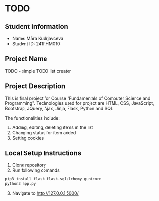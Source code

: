  # TODO

## Student Information
- Name: Māra Kudrjavceva
- Student ID: 241RHM010

## Project Name
TODO - simple TODO list creator

## Project Description
This is final project for Course "Fundamentals of Computer Science and Programming". Technologies used for project are HTML, CSS, JavaScript, Bootstrap, JQuery, Ajax, Jinja, Flask, Python and SQL

The functionalities include:
1. Adding, editing, deleting items in the list
2. Changing status for item added
3. Setting cookies

## Local Setup Instructions
1. Clone repository
2. Run following comands 
```python
pip3 install flask flask-sqlalchemy gunicorn
python3 app.py
```
3. Navigate to http://127.0.0.1:5000/ 